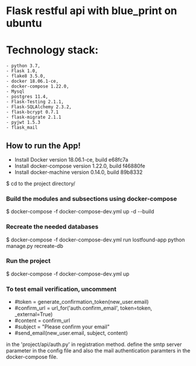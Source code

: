 # Flask restful api with blue_print on ubuntu 

# Technology stack:
    - python 3.7,
    - Flask 1.0,
    - flake8 3.5.0,
    - docker 18.06.1-ce,
    - docker-compose 1.22.0,
    - Mysql
    - postgres 11.4,
    - Flask-Testing 2.1.1,
    - Flask-SQLAlchemy 2.3.2,
    - flask-bcrypt 0.7.1
    - flask-migrate 2.1.1
    - pyjwt 1.5.3
    - flask_mail

## How to run the App!

- Install Docker version 18.06.1-ce, build e68fc7a
- Install docker-compose version 1.22.0, build f46880fe
- Install docker-machine version 0.14.0, build 89b8332

\$ cd to the project directory/

### Build the modules and subsections using docker-compose

\$ docker-compose -f docker-compose-dev.yml up -d --build

### Recreate the needed databases

\$ docker-compose -f docker-compose-dev.yml run lostfound-app python manage.py recreate-db

### Run the project

\$ docker-compose -f docker-compose-dev.yml up

### To test email verification, uncomment

- #token = generate_confirmation_token(new_user.email)
- #confirm_url = url_for('auth.confirm_email', token=token, _external=True)
- #content = confirm_url
- #subject = "Please confirm your email"
- #send_email(new_user.email, subject, content)
            
in the 'project/api/auth.py' in registration method.
define the smtp server parameter in the config file 
and also the mail authentication paramters in the docker-compose file.